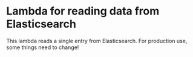 # Lambda for reading data from Elasticsearch

This lambda reads a single entry from Elasticsearch.
For production use, some things need to change!